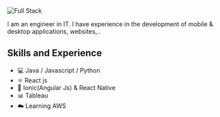 ![Full Stack](https://github.com/jonathanramirezislas/jonathanramirezislas/blob/main/coding.gif)

I am an engineer in IT. I have experience in the development of mobile & desktop applications, websites,..

## Skills and Experience
- 💻 Java / Javascript / Python
- ⚛ React js
- 📱 Ionic(Angular Js) & React Native
- 📊 Tableau
- ☁️ Learning AWS


